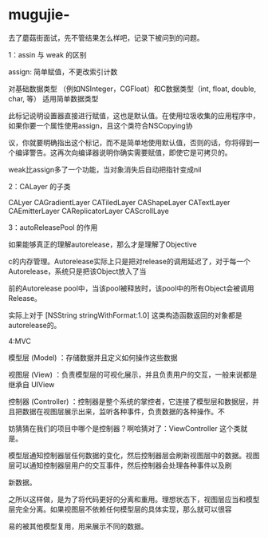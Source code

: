 # mugujie-
去了蘑菇街面试，先不管结果怎么样吧，记录下被问到的问题。

1：assin 与 weak 的区别

assign: 简单赋值，不更改索引计数

对基础数据类型 （例如NSInteger，CGFloat）和C数据类型（int, float, double, char, 等） 适用简单数据类型

此标记说明设置器直接进行赋值，这也是默认值。在使用垃圾收集的应用程序中，如果你要一个属性使用assign，且这个类符合NSCopying协 

议，你就要明确指出这个标记，而不是简单地使用默认值，否则的话，你将得到一个编译警告。这再次向编译器说明你确实需要赋值，即使它是可拷贝的。

weak比assign多了一个功能，当对象消失后自动把指针变成nil

2：CALayer 的子类 

CALyer CAGradientLayer CATiledLayer CAShapeLayer CATextLayer CAEmitterLayer CAReplicatorLayer CAScrollLaye

3：autoReleasePool 的作用

如果能够真正的理解autorelease，那么才是理解了Objective 

c的内存管理。Autorelease实际上只是把对release的调用延迟了，对于每一个Autorelease，系统只是把该Object放入了当

前的Autorelease pool中，当该pool被释放时，该pool中的所有Object会被调用Release。

实际上对于 [NSString stringWithFormat:1.0] 这类构造函数返回的对象都是autorelease的。

4:MVC

模型层 (Model) ：存储数据并且定义如何操作这些数据

视图层 (View) ：负责模型层的可视化展示，并且负责用户的交互，一般来说都是继承自 UIView 

控制器 (Controller) ：控制器是整个系统的掌控者，它连接了模型层和数据层，并且把数据在视图层展示出来，监听各种事件，负责数据的各种操作。不

妨猜猜在我们的项目中哪个是控制器？啊哈猜对了：ViewController 这个类就是。

模型层通知控制器层任何数据的变化，然后控制器层会刷新视图层中的数据。视图层可以通知控制器层用户的交互事件，然后控制器会处理各种事件以及刷

新数据。

之所以这样做，是为了将代码更好的分离和重用。理想状态下，视图层应当和模型层完全分离。如果视图层不依赖任何模型层的具体实现，那么就可以很容

易的被其他模型复用，用来展示不同的数据。
